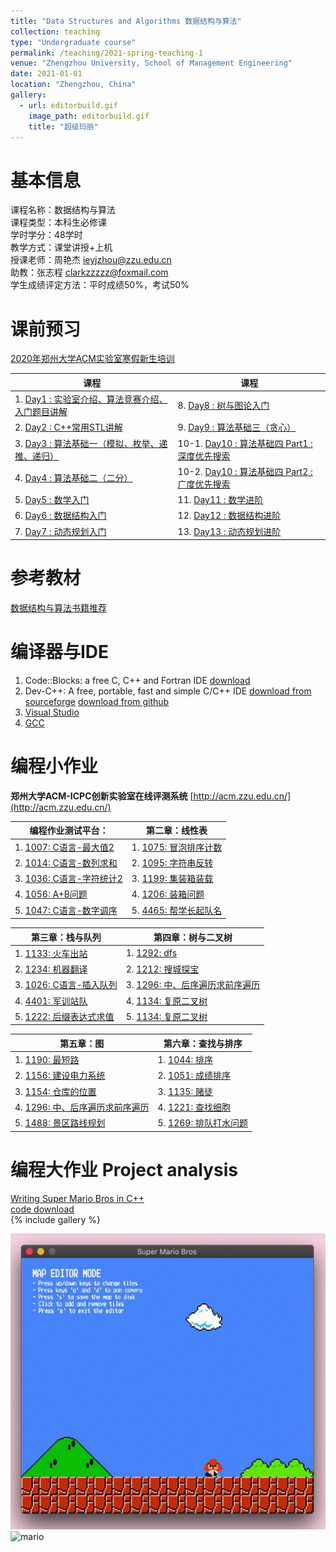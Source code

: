 ```yaml
---
title: "Data Structures and Algorithms 数据结构与算法"
collection: teaching
type: "Undergraduate course"
permalink: /teaching/2021-spring-teaching-1
venue: "Zhengzhou University, School of Management Engineering"
date: 2021-01-01
location: "Zhengzhou, China"
gallery:
  - url: editorbuild.gif
    image_path: editorbuild.gif
    title: "超级玛丽"
---
```



基本信息
======
课程名称：数据结构与算法   
课程类型：本科生必修课    
学时学分：48学时  
教学方式：课堂讲授+上机  
授课老师：周艳杰 [ieyjzhou@zzu.edu.cn](ieyjzhou@zzu.edu.cn)   
助教：张志程 [clarkzzzzz@foxmail.com](clarkzzzzz@foxmail.com)   
学生成绩评定方法：平时成绩50%，考试50%  


课前预习
======

[2020年郑州大学ACM实验室寒假新生培训](https://space.bilibili.com/2629021/dynamic)

| 课程 | 课程 |
| ----------- | ----------- |
|  1. [Day1 : 实验室介绍、算法竞赛介绍、入门题目讲解](https://www.bilibili.com/video/BV1er4y1T72u) | 8. [Day8 : 树与图论入门](https://www.bilibili.com/video/BV1DX4y1P7YZ)| 
|  2. [Day2 : C++常用STL讲解](https://www.bilibili.com/video/BV1cf4y1k7nT)|  9. [Day9 : 算法基础三（贪心）](https://www.bilibili.com/video/BV1bo4y1R7rU)| 
|  3. [Day3 : 算法基础一（模拟、枚举、递推、递归）](https://www.bilibili.com/video/BV1MV411b7XN)|  10-1. [Day10 : 算法基础四 Part1 : 深度优先搜索](https://www.bilibili.com/video/BV1Dz4y1S721)| 
|  4. [Day4 : 算法基础二（二分）](https://www.bilibili.com/video/BV19y4y1H749)| 10-2. [Day10 : 算法基础四 Part2 : 广度优先搜索](https://www.bilibili.com/video/BV1YK4y1H7df)| 
|  5. [Day5 : 数学入门](https://www.bilibili.com/video/BV1S5411E7Pa)|11. [Day11 : 数学进阶](https://www.bilibili.com/video/BV1Hr4y1K7Ts)|
|  6. [Day6 : 数据结构入门](https://www.bilibili.com/video/BV1JV411q7oT)|  12. [Day12 : 数据结构进阶](https://www.bilibili.com/video/BV1ky4y117jR)| 
|  7. [Day7 : 动态规划入门](https://www.bilibili.com/video/BV1mz4y1S7c4)| 13. [Day13 : 动态规划进阶](https://www.bilibili.com/video/BV1Nf4y1r7Db)| 
  


参考教材
======
[数据结构与算法书籍推荐](https://ieyjzhou.github.io/posts/2020/12/blog-post-5/)



编译器与IDE
======

1. Code::Blocks: a free C, C++ and Fortran IDE [download](http://www.codeblocks.org/downloads)
1. Dev-C++: A free, portable, fast and simple C/C++ IDE [download from sourceforge](https://sourceforge.net/projects/orwelldevcpp/) [download from github](https://github.com/Embarcadero/Dev-Cpp/releases)
1. [Visual Studio](https://visualstudio.microsoft.com/zh-hans/)
1. [GCC](https://gcc.gnu.org/) 

编程小作业 
======

**郑州大学ACM-ICPC创新实验室在线评测系统**  [http://acm.zzu.edu.cn/](http://acm.zzu.edu.cn/)

| 编程作业测试平台：     | 第二章：线性表|
| ----------- | ----------- |
| 1. [1007: C语言-最大值2](http://acm.zzu.edu.cn/problem.php?id=1007) | 1. [1075: 冒泡排序计数](http://acm.zzu.edu.cn/problem.php?id=1075)    |
| 2. [1014: C语言-数列求和](http://acm.zzu.edu.cn/problem.php?id=1014) | 2. [1095: 字符串反转](http://acm.zzu.edu.cn/problem.php?id=1095)  |
| 3. [1036: C语言-字符统计2](http://acm.zzu.edu.cn/problem.php?id=1036) | 3. [1199: 集装箱装载](http://acm.zzu.edu.cn/problem.php?id=1199)    |
| 4. [1056: A+B问题](http://acm.zzu.edu.cn/problem.php?id=1056) | 4. [1206: 装箱问题](http://acm.zzu.edu.cn/problem.php?id=1206)    |
| 5. [1047: C语言-数字调序](http://acm.zzu.edu.cn/problem.php?id=1047)    | 5. [4465: 帮学长起队名](http://acm.zzu.edu.cn/problem.php?id=4465)       |


| 第三章：栈与队列     | 第四章：树与二叉树|
| ----------- | ----------- |
| 1. [1133: 火车出站](http://acm.zzu.edu.cn/problem.php?id=1133) | 1. [1292: dfs](http://acm.zzu.edu.cn/problem.php?id=1292) | 
| 2. [1234: 机器翻译](http://acm.zzu.edu.cn/problem.php?id=1234) | 2. [1212: 搜城探宝](http://acm.zzu.edu.cn/problem.php?id=1212) | 
| 3. [1026: C语言-插入队列](http://acm.zzu.edu.cn/problem.php?id=1026) | 3. [1296: 中、后序遍历求前序遍历](http://acm.zzu.edu.cn/problem.php?id=1296) | 
| 4. [4401: 军训站队](http://acm.zzu.edu.cn/problem.php?id=4401) | 4. [1134: 复原二叉树](http://acm.zzu.edu.cn/problem.php?id=1219) | 
| 5. [1222: 后缀表达式求值](http://acm.zzu.edu.cn/problem.php?id=1222) | 5. [1134: 复原二叉树](http://acm.zzu.edu.cn/problem.php?id=4417)  |  


|  第五章：图     | 第六章：查找与排序|
| ----------- | ----------- |
| 1. [1190: 最短路](http://acm.zzu.edu.cn/problem.php?id=1190)| 1. [1044: 排序](http://acm.zzu.edu.cn/problem.php?id=1044)| 
| 2. [1156: 建设电力系统](http://acm.zzu.edu.cn/problem.php?id=1156)| 2. [1051: 成绩排序](http://acm.zzu.edu.cn/problem.php?id=1051)| 
| 3. [1154: 仓库的位置](http://acm.zzu.edu.cn/problem.php?id=1154)| 3. [1135: 赌徒](http://acm.zzu.edu.cn/problem.php?id=1135)| 
| 4. [1296: 中、后序遍历求前序遍历](http://acm.zzu.edu.cn/problem.php?id=1296)| 4. [1221: 查找细胞](http://acm.zzu.edu.cn/problem.php?id=1221)| 
| 5. [1488: 景区路线规划](http://acm.zzu.edu.cn/problem.php?id=1488)| 5. [1269: 排队打水问题](http://acm.zzu.edu.cn/problem.php?id=1269)| 

 

编程大作业 Project analysis
======

[Writing Super Mario Bros in C++](https://dev.to/feresr/writing-super-mario-bros-in-c-4726)  
[code download](https://github.com/ieyjzhou/super-mario-bros)  
{% include gallery %}
 
![mario](editorbuild.gif) 
![mario](https://raw.githubusercontent.com/feresr/super-mario-bros/master/readme/editor%20build.gif)  
